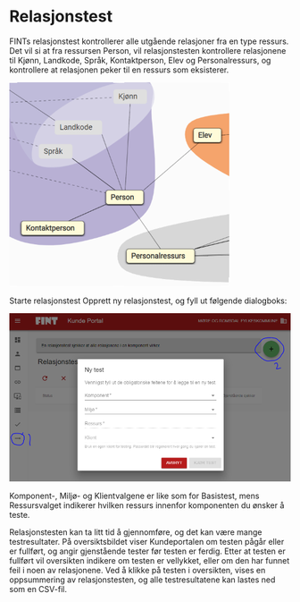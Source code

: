 # Relasjonstest

FINTs relasjonstest kontrollerer alle utgående relasjoner fra en type ressurs.
Det vil si at fra ressursen Person, vil relasjonstesten kontrollere relasjonene til Kjønn, Landkode, Språk, Kontaktperson, Elev og Personalressurs, og kontrollere at relasjonen peker til en ressurs som eksisterer.

![ill19](../_media/kundeportal-19.png)

Starte relasjonstest
Opprett ny relasjonstest, og fyll ut følgende dialogboks:

![ill20](../_media/kundeportal-20.png)

Komponent-, Miljø- og Klientvalgene er like som for Basistest, mens Ressursvalget indikerer hvilken ressurs innenfor komponenten du ønsker å teste.

Relasjonstesten kan ta litt tid å gjennomføre, og det kan være mange testresultater. På oversiktsbildet viser Kundeportalen om testen pågår eller er fullført, og angir gjenstående tester før testen er ferdig.
Etter at testen er fullført vil oversikten indikere om testen er vellykket, eller om den har funnet feil i noen av relasjonene.
Ved å klikke på testen i oversikten, vises en oppsummering av relasjonstesten, og alle testresultatene kan lastes ned som en CSV-fil.
